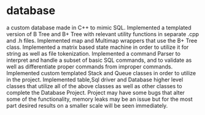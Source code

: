 # database
a custom database made in C++ to mimic SQL.
Implemented a templated version of B Tree and B+ Tree with relevant utility functions in separate .cpp and .h files.
Implemented map and Multimap wrappers that use the B+ Tree class.
Implemented a matrix based state machine in order to utilize it for string as well as file tokenization.
Implemented a command Parser to interpret and handle a subset of basic SQL commands, and to validate as well as differentiate proper commands from improper commands.
Implemented custom templated Stack and Queue classes in order to utilize in the project.
Implemented table,Sql driver and Database higher level classes that utilize all of the above classes as well as other classes to complete the Database Project.
Project may have some bugs that alter some of the functionality, memory leaks may be an issue but for the most part desired results on a smaller scale will be seen immediately. 

